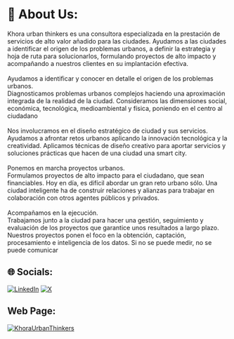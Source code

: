 # 💫 About Us:
Khora urban thinkers es una consultora especializada en la prestación de servicios de alto valor añadido para las ciudades. Ayudamos a las ciudades a identificar el origen de los problemas urbanos, a definir la estrategia y hoja de ruta para solucionarlos, formulando proyectos de alto impacto y acompañando a nuestros clientes en su implantación efectiva. <br><br>Ayudamos a identificar y conocer en detalle el origen de los problemas urbanos.<br>Diagnosticamos problemas urbanos complejos haciendo una aproximación integrada de la realidad de la ciudad. Consideramos las dimensiones social, económica, tecnológica, medioambiental y física, poniendo en el centro al ciudadano<br><br>Nos involucramos en el diseño estratégico de ciudad  y sus servicios.<br>Ayudamos a afrontar retos urbanos aplicando la innovación tecnológica y  la creatividad. Aplicamos técnicas de diseño creativo para aportar servicios y soluciones prácticas que hacen de una ciudad una smart city.<br><br>Ponemos en marcha proyectos urbanos. <br>Formulamos proyectos de alto impacto para el ciudadano, que sean financiables. Hoy en día, es difícil abordar un gran reto urbano sólo. Una ciudad inteligente ha de construir relaciones y alianzas para trabajar en colaboración con otros agentes públicos y privados.<br><br>Acompañamos en la ejecución.<br>Trabajamos junto a la ciudad para hacer una gestión, seguimiento y evaluación de los proyectos que garantice unos resultados a largo plazo. Nuestros proyectos ponen el foco en la obtención, captación, procesamiento e inteligencia de los datos. Si no se puede medir, no se puede comunicar

## 🌐 Socials:
[![LinkedIn](https://img.shields.io/badge/LinkedIn-%230077B5.svg?logo=linkedin&logoColor=white)](https://www.linkedin.com/company/khora-urban-thinkers/) [![X](https://img.shields.io/badge/X-black.svg?logo=X&logoColor=white)](https://x.com/khoraurban) 

## Web Page:
[![KhoraUrbanThinkers](https://khoraurbanthinkers.es/wp-content/uploads/2020/08/khora-logo.svg)](https://khoraurbanthinkers.es/en/home-en/)

